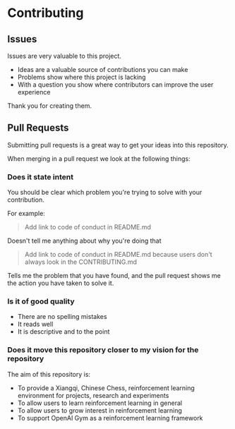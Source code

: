 # Contributing

## Issues

Issues are very valuable to this project.

  - Ideas are a valuable source of contributions you can make
  - Problems show where this project is lacking
  - With a question you show where contributors can improve the user
    experience

Thank you for creating them.

## Pull Requests

Submitting pull requests is a great way to get your ideas into this repository.

When merging in a pull request we look at the following things:

### Does it state intent

You should be clear which problem you're trying to solve with your
contribution.

For example:

> Add link to code of conduct in README.md

Doesn't tell me anything about why you're doing that

> Add link to code of conduct in README.md because users don't always
> look in the CONTRIBUTING.md

Tells me the problem that you have found, and the pull request shows me
the action you have taken to solve it.

### Is it of good quality

  - There are no spelling mistakes
  - It reads well
  - It is descriptive and to the point

### Does it move this repository closer to my vision for the repository

The aim of this repository is:

  - To provide a Xiangqi, Chinese Chess, reinforcement learning environment 
    for projects, research and experiments
  - To allow users to learn reinforcement learning in general
  - To allow users to grow interest in reinforcement learning
  - To support OpenAI Gym as a reinforcement learning framework
